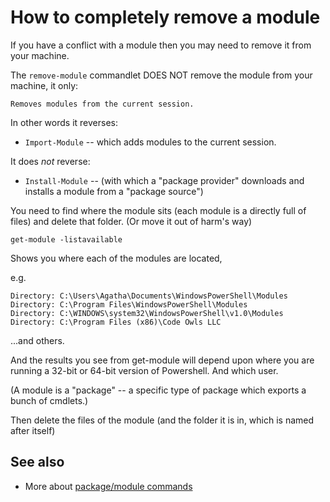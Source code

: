 ﻿# How to completely remove a module

If you have a conflict with a module then you may need to remove it from your machine.

The `remove-module` commandlet DOES NOT remove the module from your machine, it only:

    Removes modules from the current session.

In other words it reverses:

- `Import-Module` -- which adds modules to the current session.

It does *not* reverse:

- `Install-Module`  -- (with which a "package provider" downloads and installs a module from a "package source")

You need to find where the module sits (each module is a directly full of files) and delete that folder. (Or move it out of harm's way)

	get-module -listavailable

Shows you where each of the modules are located,

e.g.

    Directory: C:\Users\Agatha\Documents\WindowsPowerShell\Modules
    Directory: C:\Program Files\WindowsPowerShell\Modules
    Directory: C:\WINDOWS\system32\WindowsPowerShell\v1.0\Modules
    Directory: C:\Program Files (x86)\Code Owls LLC

...and others.

And the results you see from get-module will depend upon where you are running a 32-bit or 64-bit version of Powershell. And which user.

(A module is a "package" -- a specific type of package which exports a bunch of cmdlets.)

Then delete the files of the module (and the folder it is in, which is named after itself)

## See also

- More about [package/module commands](../powershell/module_commands.md)